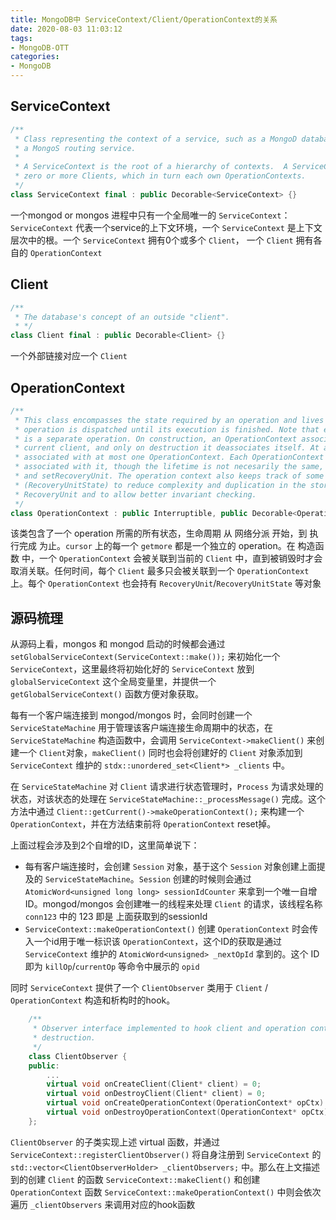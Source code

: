 ```yaml
---
title: MongoDB中 ServiceContext/Client/OperationContext的关系
date: 2020-08-03 11:03:12
tags:
- MongoDB-OTT
categories:
- MongoDB
---
```


## ServiceContext

```c++
/**
 * Class representing the context of a service, such as a MongoD database service or
 * a MongoS routing service.
 *
 * A ServiceContext is the root of a hierarchy of contexts.  A ServiceContext owns
 * zero or more Clients, which in turn each own OperationContexts.
 */
class ServiceContext final : public Decorable<ServiceContext> {}
```

一个mongod or mongos 进程中只有一个全局唯一的 `ServiceContext`：`ServiceContext` 代表一个service的上下文环境，一个 `ServiceContext` 是上下文层次中的根。一个 `ServiceContext` 拥有0个或多个 `Client`， 一个 `Client` 拥有各自的 `OperationContext`

## Client

```c++
/**
 * The database's concept of an outside "client".
 * */
class Client final : public Decorable<Client> {}
```

一个外部链接对应一个 `Client`

## OperationContext

```c++
/**
 * This class encompasses the state required by an operation and lives from the time a network
 * operation is dispatched until its execution is finished. Note that each "getmore" on a cursor
 * is a separate operation. On construction, an OperationContext associates itself with the
 * current client, and only on destruction it deassociates itself. At any time a client can be
 * associated with at most one OperationContext. Each OperationContext has a RecoveryUnit
 * associated with it, though the lifetime is not necesarily the same, see releaseRecoveryUnit
 * and setRecoveryUnit. The operation context also keeps track of some transaction state
 * (RecoveryUnitState) to reduce complexity and duplication in the storage-engine specific
 * RecoveryUnit and to allow better invariant checking.
 */
class OperationContext : public Interruptible, public Decorable<OperationContext> {}
```

该类包含了一个 operation 所需的所有状态，生命周期 从 网络分派 开始，到 执行完成 为止。`cursor` 上的每一个 `getmore` 都是一个独立的 operation。在 构造函数 中，一个 `OperationContext` 会被关联到当前的 `Client` 中，直到被销毁时才会取消关联。任何时间，每个 `Client` 最多只会被关联到一个 `OperationContext` 上。每个 `OperationContext` 也会持有 `RecoveryUnit`/`RecoveryUnitState` 等对象



## 源码梳理

从源码上看，mongos 和 mongod 启动的时候都会通过 `setGlobalServiceContext(ServiceContext::make());` 来初始化一个 `ServiceContext`，这里最终将初始化好的 `ServiceContext` 放到 `globalServiceContext` 这个全局变量里，并提供一个 `getGlobalServiceContext()` 函数方便对象获取。



每有一个客户端连接到 mongod/mongos 时，会同时创建一个 `ServiceStateMachine` 用于管理该客户端连接生命周期中的状态，在 `ServiceStateMachine` 构造函数中，会调用 `ServiceContext->makeClient()` 来创建一个 `Client`对象，`makeClient()` 同时也会将创建好的 `Client` 对象添加到 `ServiceContext` 维护的 `stdx::unordered_set<Client*> _clients` 中。



在 `ServiceStateMachine` 对 `Client` 请求进行状态管理时，`Process` 为请求处理的状态，对该状态的处理在 `ServiceStateMachine::_processMessage()` 完成。这个方法中通过 `Client::getCurrent()->makeOperationContext();` 来构建一个 `OperationContext`，并在方法结束前将 `OperationContext` reset掉。



上面过程会涉及到2个自增的ID，这里简单说下：

* 每有客户端连接时，会创建 `Session` 对象，基于这个 `Session` 对象创建上面提及的 `ServiceStateMachine`。`Session` 创建的时候则会通过 `AtomicWord<unsigned long long> sessionIdCounter` 来拿到一个唯一自增ID。mongod/mongos 会创建唯一的线程来处理 `Client` 的请求，该线程名称 `conn123` 中的 123 即是 上面获取到的sessionId
* `ServiceContext::makeOperationContext()` 创建 `OperationContext` 时会传入一个id用于唯一标识该 `OperationContext`，这个ID的获取是通过 `ServiceContext` 维护的 `AtomicWord<unsigned> _nextOpId` 拿到的。这个 ID 即为 `killOp`/`currentOp` 等命令中展示的 `opid`



同时 `ServiceContext` 提供了一个 `ClientObserver` 类用于 `Client` / `OperationContext` 构造和析构时的hook。

```c++
    /**
     * Observer interface implemented to hook client and operation context creation and
     * destruction.
     */
    class ClientObserver {
    public:
        ...
        virtual void onCreateClient(Client* client) = 0;
        virtual void onDestroyClient(Client* client) = 0;
        virtual void onCreateOperationContext(OperationContext* opCtx) = 0;
        virtual void onDestroyOperationContext(OperationContext* opCtx) = 0;
    };
```

`ClientObserver` 的子类实现上述 virtual 函数，并通过 `ServiceContext::registerClientObserver()` 将自身注册到 `ServiceContext` 的 `std::vector<ClientObserverHolder> _clientObservers;` 中。那么在上文描述到的创建 `Client` 的函数 `ServiceContext::makeClient()` 和创建 `OperationContext` 函数 `ServiceContext::makeOperationContext()` 中则会依次遍历 `_clientObservers` 来调用对应的hook函数
